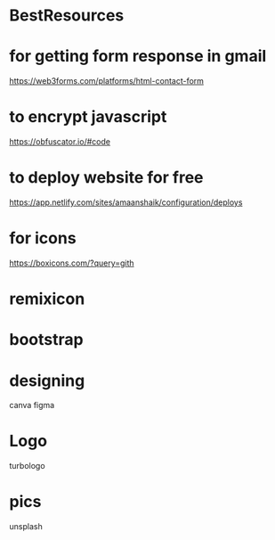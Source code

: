 # BestResources

# for getting form response in gmail
https://web3forms.com/platforms/html-contact-form

# to encrypt javascript
https://obfuscator.io/#code

# to deploy website for free
https://app.netlify.com/sites/amaanshaik/configuration/deploys

# for icons
https://boxicons.com/?query=gith
 <link href='https://unpkg.com/boxicons@2.1.4/css/boxicons.min.css' rel='stylesheet'>
    <script src="https://unpkg.com/typed.js@2.1.0/dist/typed.umd.js"></script>
    
# remixicon
  <link
      href="https://cdn.jsdelivr.net/npm/remixicon@2.5.0/fonts/remixicon.css"
      rel="stylesheet"
    />

# bootstrap
<link href="https://cdn.jsdelivr.net/npm/bootstrap@5.3.2/dist/css/bootstrap.min.css" rel="stylesheet" integrity="sha384-T3c6CoIi6uLrA9TneNEoa7RxnatzjcDSCmG1MXxSR1GAsXEV/Dwwykc2MPK8M2HN" crossorigin="anonymous">

<script src="https://cdn.jsdelivr.net/npm/bootstrap@5.3.2/dist/js/bootstrap.bundle.min.js" integrity="sha384-C6RzsynM9kWDrMNeT87bh95OGNyZPhcTNXj1NW7RuBCsyN/o0jlpcV8Qyq46cDfL" crossorigin="anonymous"></script>

# designing
canva
figma

# Logo
turbologo

# pics
unsplash

